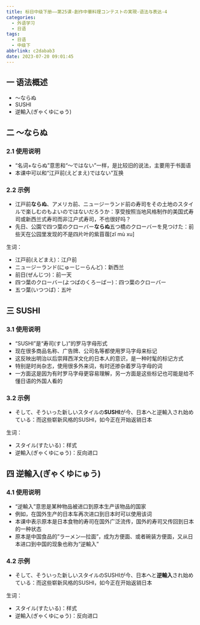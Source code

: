 ```yaml
---
title: 标日中级下册——第25课-創作中華料理コンテストの実現-语法与表达-4
categories:
  - 外语学习
  - 日语
tags:
  - 日语
  - 中级下
abbrlink: c2dabab3
date: 2023-07-20 09:01:45
---
```

## 一 语法概述

* ～ならぬ
* SUSHI
* 逆輸入(ぎゃくゆにゅう)

<!--more-->

## 二 ～ならぬ

### 2.1 使用说明

* “名词+ならぬ”意思和“～ではない”一样，是比较旧的说法，主要用于书面语
* 本课中可以和“江戸前(えどまえ)ではない”互换

### 2.2 示例

* 江戸前**ならぬ**、アメリカ前、ニュージーランド前の寿司をその土地のスタイルで楽しむのもよいのではないだろうか：享受按照当地风格制作的美国式寿司或新西兰式寿司而非江户式寿司，不也很好吗？
* 先日、公園で四つ葉のクローバー**ならぬ**五つ橋のクローバーを見つけた：前些天在公园里发现的不是四片叶的紫苜蓿[zǐ mù xu]

生词：

* 江戸前(えどまえ)：江户前
* ニュージーランド(にゅーじーらんど)：新西兰
* 前日(ぜんじつ)：前一天
* 四つ葉のクローバー(よつばのくろーばー)：四つ葉のクローバー
* 五つ葉(いつつば)：五叶

## 三 SUSHI

### 3.1 使用说明

* “SUSHI”是“寿司(すし)”的罗马字母形式
* 现在很多商品名称、广告牌、公司名等都使用罗马字母来标记
* 这反映出明治以后崇拜西洋文化的日本人的意识，是一种时髦的标记方式
* 特别是时尚杂志，使用很多外来词，有时还掺杂着罗马字母的词
* 一方面这是因为有时罗马字母更容易理解，另一方面是这些标记也可能是给不懂日语的外国人看的

### 3.2 示例

* そして、そういった新しいスタイルの**SUSHI**が今、日本へと逆輸入され始めている：而这些崭新风格的SUSHI，如今正在开始返销日本

生词：

* スタイル(すたいる)：样式
* 逆輸入(ぎゃくゆにゅう)：反向进口

## 四 逆輸入(ぎゃくゆにゅう)

### 4.1 使用说明

* “逆輸入”意思是某种物品被进口到原本生产该物品的国家
* 例如，在国外生产的日本车再次进口到日本时可以使用该词
* 本课中表示原本是日本食物的寿司在国外广泛流传，国外的寿司又传回到日本的一种状态
* 原本是中国食品的”ラーメン—拉面”，成为方便面、或者碗装方便面，又从日本进口到中国的现象也称为“逆輸入”

### 4.2 示例

* そして、そういった新しいスタイルのSUSHIが今、日本へと**逆輸入**され始めている：而这些崭新风格的SUSHI，如今正在开始返销日本

生词：

* スタイル(すたいる)：样式
* 逆輸入(ぎゃくゆにゅう)：反向进口

